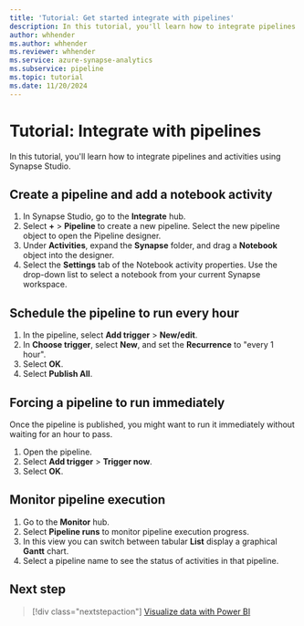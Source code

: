 ```yaml
---
title: 'Tutorial: Get started integrate with pipelines' 
description: In this tutorial, you'll learn how to integrate pipelines and activities using Synapse Studio.
author: whhender
ms.author: whhender
ms.reviewer: whhender
ms.service: azure-synapse-analytics
ms.subservice: pipeline
ms.topic: tutorial
ms.date: 11/20/2024
---
```


# Tutorial: Integrate with pipelines

In this tutorial, you'll learn how to integrate pipelines and activities using Synapse Studio. 

## Create a pipeline and add a notebook activity

1. In Synapse Studio, go to the **Integrate** hub.
1. Select **+** > **Pipeline** to create a new pipeline. Select the new pipeline object to open the Pipeline designer.
1. Under **Activities**, expand the **Synapse** folder, and drag a **Notebook** object into the designer.
1. Select the **Settings** tab of the Notebook activity properties. Use the drop-down list to select a notebook from your current Synapse workspace.

## Schedule the pipeline to run every hour

1. In the pipeline, select **Add trigger** > **New/edit**.
1. In **Choose trigger**, select **New**, and set the **Recurrence** to "every 1 hour".
1. Select **OK**.
1. Select **Publish All**.

## Forcing a pipeline to run immediately

Once the pipeline is published, you might want to run it immediately without waiting for an hour to pass.

1. Open the pipeline.
1. Select **Add trigger** > **Trigger now**.
1. Select **OK**.

## Monitor pipeline execution

1. Go to the **Monitor** hub.
1. Select **Pipeline runs** to monitor pipeline execution progress.
1. In this view you can switch between tabular **List** display a graphical **Gantt** chart.
1. Select a pipeline name to see the status of activities in that pipeline.

## Next step

> [!div class="nextstepaction"]
> [Visualize data with Power BI](get-started-visualize-power-bi.md)
